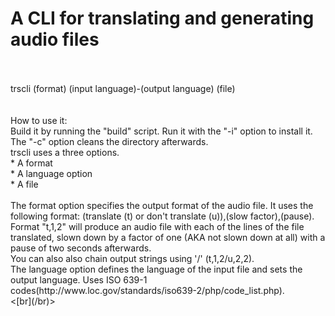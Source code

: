 # A CLI for translating and generating audio files</br>
</br>
</br>
trscli (format) (input language)-(output language) (file)</br>
</br>
</br>
How to use it:</br>
	Build it by running the "build" script. Run it with the "-i" option to install it. The "-c" option cleans the directory afterwards. </br>
	trscli uses a three options.</br>
	* A format</br>
	* A language option</br>
	* A file</br>
</br>
	The format option specifies the output format of the audio file. It uses the following format: (translate (t) or don't translate (u)),(slow factor),(pause).</br>
	Format "t,1,2" will produce an audio file with each of the lines of the file translated, slown down by a factor of one (AKA not slown down at all) with a pause of two seconds afterwards.</br>
	You can also also chain output strings using '/' (t,1,2/u,2,2).</br>
	The language option defines the language of the input file and sets the output language. Uses ISO 639-1 codes(http://www.loc.gov/standards/iso639-2/php/code_list.php). </br>
<[br](/br)>
